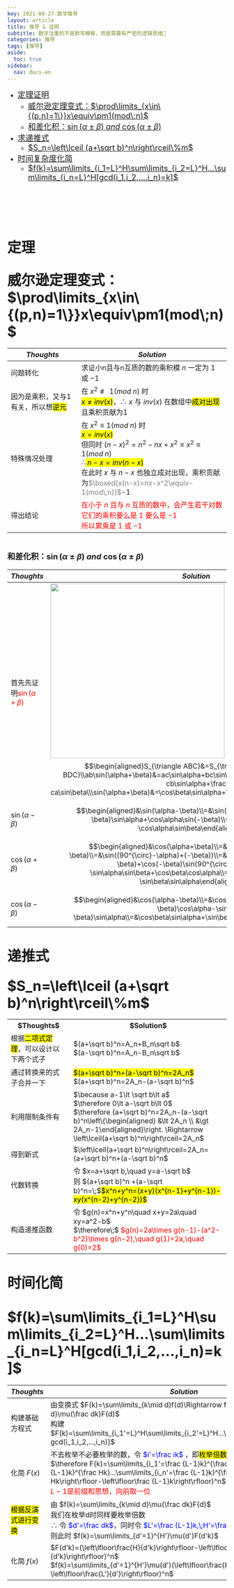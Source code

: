 ```yaml
---
key: 2021-08-27-数学推导
layout: article
title: 推导 & 证明
subtitle: 数学注重的不是默写模板，而是需要有严密的逻辑思维🤔
categories: 推导
tags: [推导]
aside:
  toc: true
sidebar:
  nav: docs-en
---
```


- <a href="#Q1"><font size="4px">定理证明</font></a>
  - <a href="#Q1_1"><font size="4px">威尔逊定理变式：$\prod\limits_{x\in\{(p,n)=1\}}x\equiv\pm1(mod\;n)$</font></a>
  - <a href="#Q1_2"><font size="4px">和差化积：$\sin(\alpha\pm\beta)\;and\;\cos(\alpha\pm\beta)$</font></a>
- <a href="#Q2"><font size="4px">求递推式</font></a> 
  - <a href="#Q2_1"><font size="4px">$S_n=\left\lceil (a+\sqrt b)^n\right\rceil\%m$</font></a>
- <a href="#Q3"><font size="4px">时间复杂度化简</font></a>
  - <a href="#Q3_1"><font size="4px">$f(k)=\sum\limits_{i_1=L}^H\sum\limits_{i_2=L}^H...\sum\limits_{i_n=L}^H[gcd(i_1,i_2,...,i_n)=k]$</font></a>
<br /><br /><br /><br /><br /><br />

# <font size="6px" id="Q1">定理</font>
## <font size="6px" id="Q1_1"><b>威尔逊定理变式：$\prod\limits_{x\in\{(p,n)=1\}}x\equiv\pm1(mod\;n)$</b></font>

|$Thoughts$|$Solution$|
| --- | --- |
|问题转化|求证小n且与n互质的数的乘积模 $n$ 一定为 $1$ 或 $-1$|
|因为是乘积，又与1有关，所以想<mark>逆元</mark>|在 $x^2\not\equiv1(mod\;n)$ 时<br><mark>$x\neq inv(x)$</mark>，$\therefore\;x$ 与 $inv(x)$ 在数组中<mark>成对出现</mark>且乘积贡献为1<br />|
|特殊情况处理|在 $x^2\equiv1(mod\; n)$ 时<br><mark>$x=inv(x)$</mark><br>但同时 $(n-x)^2=n^2-nx+x^2\equiv x^2\equiv1(mod\;n)$<br />$\therefore$<mark>$\;n-x=inv(n-x)$</mark><br />在此时 $x$ 与 $n-x$ 也独立成对出现，乘积贡献为<span style="color: grey">$\boxed{x(n-x)=nx-x^2\equiv-1(mod\;n)}$</span>-1|
|得出结论|<span style="color: red;">在小于 $n$ 且与 $n$ 互质的数中，会产生若干对数<br>它们的乘积要么是 $1$ 要么是 $-1$ <br />所以累乘是 $1$ 或 $-1$ |

# <font size="4px" id="Q1_2">和差化积：$\sin(\alpha\pm\beta)\;and\;\cos(\alpha\pm\beta)$</font>

|$Thoughts$|$Solution$|
|---|---|
|首先先证明<font style="color: red;">$\sin(\alpha+\beta)$</font>|<img src="https://codimd.s3.shivering-isles.com/demo/uploads/b7d85823f3cee0f76b15ddc37.png" width="400px"><br>$$\begin{aligned}S_{\triangle ABC}&=S_{\triangle ABD}+S_{\triangle BDC}\\ab\sin(\alpha+\beta)&=ac\sin\alpha+bc\sin\beta\\\sin(\alpha+\beta)&=\frac cb\sin\alpha+\frac ca\sin\beta\\\sin(\alpha+\beta)&=\cos\beta\sin\alpha+\cos\alpha\sin\beta\end{aligned}$$|
|$\sin(\alpha-\beta)$|$$\begin{aligned}&\sin(\alpha-\beta)\\=&\sin(\alpha+(-\beta))\\=&\cos(-\beta)\sin\alpha+\cos\alpha\sin(-\beta)\\=&\cos\beta\sin\alpha-\cos\alpha\sin\beta\end{aligned}$$|
|$\cos(\alpha+\beta)$|$$\begin{aligned}&\cos(\alpha+\beta)\\=&\sin(90^{\circ}-\alpha-\beta)\\=&\sin((90^{\circ}-\alpha)+(-\beta))\\=&\cos(90^{\circ}-\alpha)\sin(-\beta)+\cos(-\beta)\sin(90^{\circ}-\alpha)\\=&-\sin\alpha\sin\beta+\cos\beta\cos\alpha\\=&\cos\beta\cos\alpha-\sin\beta\sin\alpha\end{aligned}$$|
|$\cos(\alpha-\beta)$|$$\begin{aligned}&\cos(\alpha-\beta)\\=&\cos(\alpha+(-\beta))\\=&\cos(-\beta)\cos\alpha-\sin(-\beta)\sin\alpha\\=&\cos\beta\sin\alpha+\sin\beta\sin\alpha\end{aligned}$$|
    
# <font size="6px" id="Q2">递推式</font>
## <font size="6px" id="Q2_1"><b>$S_n=\left\lceil (a+\sqrt b)^n\right\rceil\%m$</b></font>

<table>
<tr>
<th>$Thoughts$</th><th>$Solution$</th>
</tr>
<tr>
<td> 根据<mark>二项式定理</mark>，可以设计以下两个式子 </td><td> $(a+\sqrt b)^n=A_n+B_n\sqrt b$ <br /> $(a-\sqrt b)^n=A_n-B_n\sqrt b$ </td>
</tr>
<tr>
<td> 通过转换来的式子合并一下  </td><td> <mark>$(a+\sqrt b)^n+(a-\sqrt b)^n=2A_n$</mark><br>$(a+\sqrt b)^n=2A_n-(a-\sqrt b)^n$  </td>
</tr>
<tr>
<td>利用限制条件有</td><td> $\because a-1\lt \sqrt b\lt a$ <br /> $\therefore 0\lt a-\sqrt b\lt 0$ <br /> $\therefore (a+\sqrt b)^n=2A_n-(a-\sqrt b)^n\left\{\begin{aligned} 
&\lt 2A_n \\ 
&\gt 2A_n-1\end{aligned}\right. 
\Rightarrow \left\lceil(a+\sqrt b)^n\right\rceil=2A_n$ </td>
</tr>
<tr>
<td>得到新式</td><td>$\left\lceil(a+\sqrt b)^n\right\rceil=2A_n=(a+\sqrt b)^n+(a-\sqrt b)^n$</td>
</tr>
<tr>
<td>代数转换</td><td>令 $x=a+\sqrt b,\quad y=a-\sqrt b$<br>则 $(a+\sqrt b)^n +(a-\sqrt b)^n=\;$<mark>$x^n+y^n=(x+y)(x^{n-1}+y^{n-1})-xy(x^{n-2}+y^{n-2})$</mark></td>
</tr>
<tr>
<td>构造递推函数</td><td>令 $g(n)=x^n+y^n\quad x+y=2a\quad xy=a^2-b$ <br /> $\therefore\;$ <span style="color:red;"> $g(n)=2a\times g(n-1)-(a^2-b^2)\times g(n-2),\quad g(1)=2a,\quad g(0)=2$ </span></td>
</tr>
</table>

# <font size="6px" id="Q3">时间化简</font>
# <font size="6px" id="Q3_1"><b>$f(k)=\sum\limits_{i_1=L}^H\sum\limits_{i_2=L}^H...\sum\limits_{i_n=L}^H[gcd(i_1,i_2,...,i_n)=k]$</b></font>

|$Thoughts$|$Solution$|
| --- | ---|
|构建基础方程式|由变换式 $F(k)=\sum\limits_{k\mid d}f(d)\Rightarrow f(k)=\sum\limits_{k\mid d}\mu(\frac dk)F(d)$<br />构建 $F(k)=\sum\limits_{i_1'=L}^H\sum\limits_{i_2'=L}^H...\sum\limits_{i_n'=L}^H[k\mid gcd(i_1,i_2,...,i_n)]$|
|化简 $F(x)$|不去枚举不必要枚举的数，令<span style="color:blue;"> $i'=\frac ik$ </span>，即<mark>枚举倍数</mark><br />$\therefore F(k)=\sum\limits_{i_1'=\frac {L-1}k}^{\frac Hk}\sum\limits_{i_2'=\frac {L-1}k}^{\frac Hk}...\sum\limits_{i_n'=\frac {L-1}k}^{\frac Hk}1=(\left\lfloor \frac Hk\right\rfloor-\left\lfloor\frac {L-1}k\right\rfloor)^n$ <br /><span style="color: red">$L-1$是前缀和思想，向前取一位</span>|
|<mark>根据反演式进行变换</mark>|由 $f(k)=\sum\limits_{k\mid d}\mu(\frac dk)F(d)$<br>我们在枚举d时同样要枚举倍数<br />$\therefore$ 令 <span style="color: blue;">$d'=\frac dk$</span>，同时令 <span style="color: blue;">$L'=\frac {L-1}k,\;H'=\frac Hk$</span><br>则此时 $f(k)=\sum\limits_{d'=1}^{H'}\mu(d')F(d'k)$|
|化简 $f(x)$|$F(d'k)=(\left\lfloor\frac{H}{d'k}\right\rfloor-\left\lfloor\frac{L-1}{d'k}\right\rfloor)^n$<br />$f(k)=\sum\limits_{d'=1}^{H'}\mu(d')(\left\lfloor\frac{H'}{d}\right\rfloor-\left\lfloor\frac{L'}{d'}\right\rfloor)^n$|

